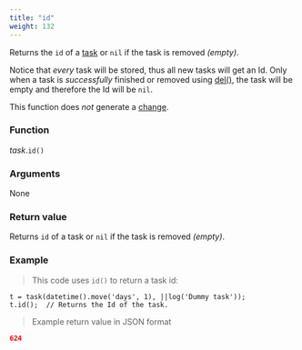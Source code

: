 ```yaml
---
title: "id"
weight: 132
---
```


Returns the `id` of a [task](..) or `nil` if the task is removed *(empty)*.

Notice that *every* task will be stored, thus all new tasks will get an Id. Only when a task is *successfully* finished or removed using [del()](../del), the task will be empty and therefore the Id will be `nil`.

This function does *not* generate a [change](../../../overview/changes).

### Function

*task*.`id()`

### Arguments

None

### Return value

Returns `id` of a task or `nil` if the task is removed *(empty)*.

### Example

> This code uses `id()` to return a task id:

```thingsdb,should_pass
t = task(datetime().move('days', 1), ||log('Dummy task'));
t.id();  // Returns the Id of the task.
```

> Example return value in JSON format

```json
624
```
